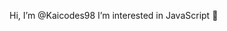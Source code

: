 Hi, I’m @Kaicodes98
I’m interested in JavaScript 🌱 

<!---
Kaicodes98/Kaicodes98 is a ✨ special ✨ repository because its `README.md` (this file) appears on your GitHub profile.
You can click the Preview link to take a look at your changes.
--->

